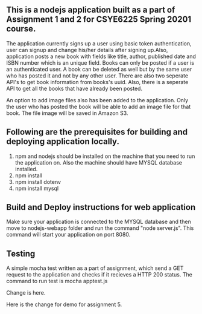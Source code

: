 ## This is a nodejs application built as a part of Assignment 1 and 2 for CSYE6225 Spring 20201 course. 

The application currently signs up a user using basic token authentication, user can signup and change his/her details after signing up.Also, application posts a new book with fields like title, author, published date and ISBN number which is an unique field. Books can only be posted if a user is an authenticated user. A book can be deleted as well but by the same user who has posted it and not by any other user. There are also two seperate API's to get book information from books's uuid. Also, there is a seperate API to get all the books that have already been posted. 

An option to add image files also has been added to the application. Only the user who has posted the book will be able to add an image file for that book. The file image will be saved in Amazon S3.

## Following are the prerequisites for building and deploying application locally.

1) npm and nodejs should be installed on the machine that you need to run the application on. Also the machine should have MYSQL database installed.
2) npm install
3) npm install dotenv
4) npm install mysql

## Build and Deploy instructions for web application

Make sure your application is connected to the MYSQL database and then move to nodejs-webapp folder and run the command "node server.js". This command will start your application on port 8080.  

## Testing 

A simple mocha test written as a part of assignment, which send a GET request to the application and checks if it recieves a HTTP 200 status. The command to run test is 
mocha apptest.js

Change is here.


Here is the change for demo for assignment 5.